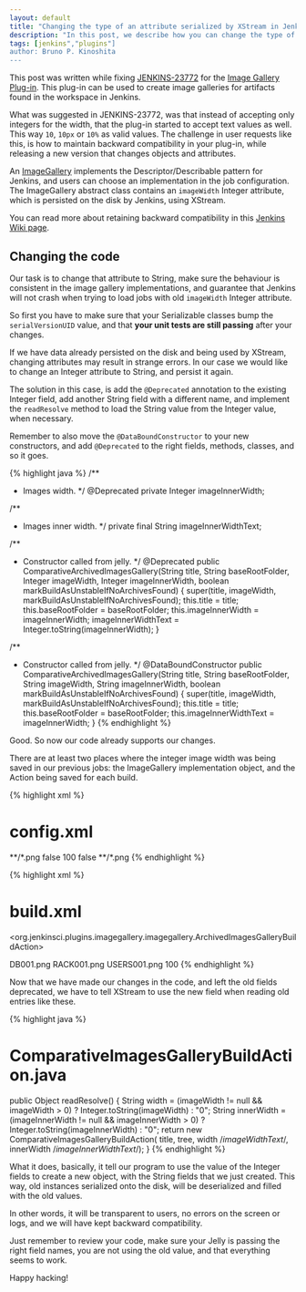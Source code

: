 ```yaml
---
layout: default
title: "Changing the type of an attribute serialized by XStream in Jenkins Plug-ins"
description: "In this post, we describe how you can change the type of an attribute that has already been serialized by XStream in your Jenkins Plug-in source code. All that you need is some Java code, and understand what you can and cannot change, and why."
tags: [jenkins","plugins"]
author: Bruno P. Kinoshita
---
```


This post was written while fixing [JENKINS-23772](https://issues.jenkins-ci.org/browse/JENKINS-23772) for the [Image Gallery Plug-in](https://wiki.jenkins-ci.org/display/JENKINS/Image+Gallery+Plugin). This plug-in can be used to create image galleries for artifacts found in the workspace in Jenkins. 

What was suggested in JENKINS-23772, was that instead of accepting only integers for the width, that the plug-in started to accept text values as well. This way `10`, `10px` or `10%` as valid values. The challenge in user requests like this, is how to maintain backward compatibility in your plug-in, while releasing a new version that changes objects and attributes.

<!--more-->

An [ImageGallery](https://github.com/jenkinsci/image-gallery-plugin/blob/9199c2ac7c42ea19d05f20dd7de588f94408ab75/src/main/java/org/jenkinsci/plugins/imagegallery/ImageGallery.java#L47) implements the Descriptor/Describable pattern for Jenkins, and users can choose an implementation in the job configuration. The ImageGallery abstract class contains an `imageWidth` Integer attribute, which is persisted on the disk by Jenkins, using XStream.

You can read more about retaining backward compatibility in this [Jenkins Wiki page](https://wiki.jenkins-ci.org/display/JENKINS/Hint+on+retaining+backward+compatibility).

## Changing the code

Our task is to change that attribute to String, make sure the behaviour is consistent in the image gallery implementations, and guarantee that Jenkins will not crash when trying to load jobs with old `imageWidth` Integer attribute.

So first you have to make sure that your Serializable classes bump the `serialVersionUID` value, and that **your unit tests are still passing** after your changes.

If we have data already persisted on the disk and being used by XStream, changing attributes may result in strange errors. In our case we would like to change an Integer attribute to String, and persist it again.

The solution in this case, is add the `@Deprecated` annotation to the existing Integer field, add another String field with a different name, and implement the `readResolve` method to load the String value from the Integer value, when necessary.

Remember to also move the `@DataBoundConstructor` to your new constructors, and add `@Deprecated` to the right fields, methods, classes, and so it goes.

{% highlight java %}
/**
 * Images width.
 */
@Deprecated
private Integer imageInnerWidth;

/**
 * Images inner width.
 */
private final String imageInnerWidthText;

/**
 * Constructor called from jelly.
 */
@Deprecated
public ComparativeArchivedImagesGallery(String title, String baseRootFolder, Integer imageWidth, Integer imageInnerWidth,
                                                boolean markBuildAsUnstableIfNoArchivesFound) {
    super(title, imageWidth, markBuildAsUnstableIfNoArchivesFound);
    this.title = title;
    this.baseRootFolder = baseRootFolder;
    this.imageInnerWidth = imageInnerWidth;
    imageInnerWidthText = Integer.toString(imageInnerWidth);
}

/**
 * Constructor called from jelly.
 */
@DataBoundConstructor
public ComparativeArchivedImagesGallery(String title, String baseRootFolder, String imageWidth, String imageInnerWidth,
                                                boolean markBuildAsUnstableIfNoArchivesFound) {
    super(title, imageWidth, markBuildAsUnstableIfNoArchivesFound);
    this.title = title;
    this.baseRootFolder = baseRootFolder;
    this.imageInnerWidthText = imageInnerWidth;
}
{% endhighlight %}

Good. So now our code already supports our changes.

There are at least two places where the integer image width was being saved in our previous jobs: the ImageGallery implementation object, and the Action being saved for each build.

{% highlight xml %}
# config.xml
<publishers>
<hudson.tasks.ArtifactArchiver>
  <artifacts>**/*.png</artifacts>
  <latestOnly>false</latestOnly>
</hudson.tasks.ArtifactArchiver>
<org.jenkinsci.plugins.imagegallery.ImageGalleryRecorder>
  <imageGalleries>
    <org.jenkinsci.plugins.imagegallery.imagegallery.ArchivedImagesGallery>
      <title>test gallery</title>
      <imageWidth>100</imageWidth>
      <markBuildAsUnstableIfNoArchivesFound>false</markBuildAsUnstableIfNoArchivesFound>
      <includes>**/*.png</includes>
    </org.jenkinsci.plugins.imagegallery.imagegallery.ArchivedImagesGallery>
  </imageGalleries>
</org.jenkinsci.plugins.imagegallery.ImageGalleryRecorder>
</publishers>
{% endhighlight %}

{% highlight xml %}
# build.xml
<org.jenkinsci.plugins.imagegallery.imagegallery.ArchivedImagesGalleryBuildAction>
  <title>test gallery</title>
  <images>
    <string>DB001.png</string>
    <string>RACK001.png</string>
    <string>USERS001.png</string>
  </images>
  <imageWidth>100</imageWidth>
</org.jenkinsci.plugins.imagegallery.imagegallery.ArchivedImagesGalleryBuildAction>
{% endhighlight %}

Now that we have made our changes in the code, and left the old fields deprecated, we have to tell XStream to use the new field when reading old entries like these.

{% highlight java %}
# ComparativeImagesGalleryBuildAction.java
public Object readResolve() {
    String width = (imageWidth != null && imageWidth > 0) ? Integer.toString(imageWidth) : "0";
    String innerWidth = (imageInnerWidth != null && imageInnerWidth > 0) ? Integer.toString(imageInnerWidth) : "0";
    return new ComparativeImagesGalleryBuildAction(
            title,
            tree,
            width /*imageWidthText*/,
            innerWidth /*imageInnerWidthText*/);
}
{% endhighlight %}

What it does, basically, it tell our program to use the value of the Integer fields to create a new object, with the String fields that we just created. This way, old instances serialized onto the disk, will be deserialized and filled with the old values.

In other words, it will be transparent to users, no errors on the screen or logs, and we will have kept backward compatibility.

Just remember to review your code, make sure your Jelly is passing the right field names, you are not using the old value, and that everything seems to work.

Happy hacking!
